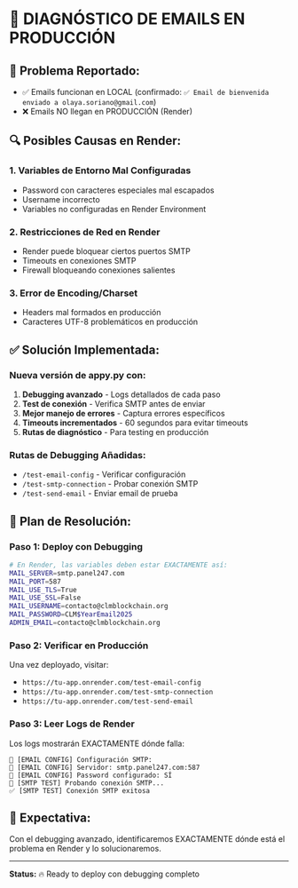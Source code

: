 # 🔧 DIAGNÓSTICO DE EMAILS EN PRODUCCIÓN

## 📧 **Problema Reportado:**
- ✅ Emails funcionan en LOCAL (confirmado: `✅ Email de bienvenida enviado a olaya.soriano@gmail.com`)
- ❌ Emails NO llegan en PRODUCCIÓN (Render)

## 🔍 **Posibles Causas en Render:**

### **1. Variables de Entorno Mal Configuradas**
- Password con caracteres especiales mal escapados
- Username incorrecto
- Variables no configuradas en Render Environment

### **2. Restricciones de Red en Render**
- Render puede bloquear ciertos puertos SMTP
- Timeouts en conexiones SMTP
- Firewall bloqueando conexiones salientes

### **3. Error de Encoding/Charset**
- Headers mal formados en producción
- Caracteres UTF-8 problemáticos en producción

## ✅ **Solución Implementada:**

### **Nueva versión de appy.py con:**
1. **Debugging avanzado** - Logs detallados de cada paso
2. **Test de conexión** - Verifica SMTP antes de enviar
3. **Mejor manejo de errores** - Captura errores específicos
4. **Timeouts incrementados** - 60 segundos para evitar timeouts
5. **Rutas de diagnóstico** - Para testing en producción

### **Rutas de Debugging Añadidas:**
- `/test-email-config` - Verificar configuración
- `/test-smtp-connection` - Probar conexión SMTP
- `/test-send-email` - Enviar email de prueba

## 🚀 **Plan de Resolución:**

### **Paso 1: Deploy con Debugging**
```bash
# En Render, las variables deben estar EXACTAMENTE así:
MAIL_SERVER=smtp.panel247.com
MAIL_PORT=587
MAIL_USE_TLS=True
MAIL_USE_SSL=False
MAIL_USERNAME=contacto@clmblockchain.org
MAIL_PASSWORD=CLM$YearEmail2025
ADMIN_EMAIL=contacto@clmblockchain.org
```

### **Paso 2: Verificar en Producción**
Una vez deployado, visitar:
- `https://tu-app.onrender.com/test-email-config`
- `https://tu-app.onrender.com/test-smtp-connection`
- `https://tu-app.onrender.com/test-send-email`

### **Paso 3: Leer Logs de Render**
Los logs mostrarán EXACTAMENTE dónde falla:
```
📧 [EMAIL CONFIG] Configuración SMTP:
📧 [EMAIL CONFIG] Servidor: smtp.panel247.com:587
📧 [EMAIL CONFIG] Password configurado: SÍ
🧪 [SMTP TEST] Probando conexión SMTP...
✅ [SMTP TEST] Conexión SMTP exitosa
```

## 🎯 **Expectativa:**
Con el debugging avanzado, identificaremos EXACTAMENTE dónde está el problema en Render y lo solucionaremos.

---
**Status:** 🔥 Ready to deploy con debugging completo